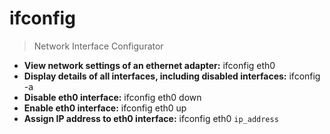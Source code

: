 # ifconfig
> Network Interface Configurator
- **View network settings of an ethernet adapter:**
ifconfig eth0
- **Display details of all interfaces, including disabled interfaces:**
ifconfig -a
- **Disable eth0 interface:**
ifconfig eth0 down
- **Enable eth0 interface:**
ifconfig eth0 up
- **Assign IP address to eth0 interface:**
ifconfig eth0 `ip_address`
